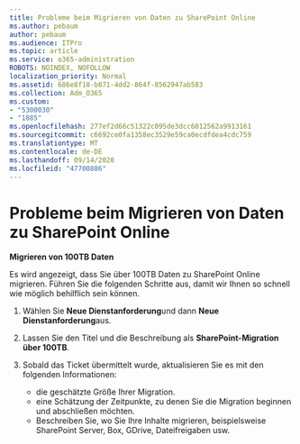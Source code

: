 ```yaml
---
title: Probleme beim Migrieren von Daten zu SharePoint Online
ms.author: pebaum
author: pebaum
ms.audience: ITPro
ms.topic: article
ms.service: o365-administration
ROBOTS: NOINDEX, NOFOLLOW
localization_priority: Normal
ms.assetid: 686e8f18-b871-4dd2-864f-8562947ab583
ms.collection: Adm_O365
ms.custom:
- "5300030"
- "1885"
ms.openlocfilehash: 277ef2d66c51322c095de3dcc6012562a9913161
ms.sourcegitcommit: c6692ce0fa1358ec3529e59ca0ecdfdea4cdc759
ms.translationtype: MT
ms.contentlocale: de-DE
ms.lasthandoff: 09/14/2020
ms.locfileid: "47700886"
---
```

# <a name="issues-while-migrating-data-to-sharepoint-online"></a>Probleme beim Migrieren von Daten zu SharePoint Online

**Migrieren von 100TB Daten**

Es wird angezeigt, dass Sie über 100TB Daten zu SharePoint Online migrieren. Führen Sie die folgenden Schritte aus, damit wir Ihnen so schnell wie möglich behilflich sein können. 

1. Wählen Sie **Neue Dienstanforderung**und dann **Neue Dienstanforderung**aus. 
2. Lassen Sie den Titel und die Beschreibung als **SharePoint-Migration über 100TB**.
3. Sobald das Ticket übermittelt wurde, aktualisieren Sie es mit den folgenden Informationen: 

    - die geschätzte Größe Ihrer Migration.
    - eine Schätzung der Zeitpunkte, zu denen Sie die Migration beginnen und abschließen möchten.
    - Beschreiben Sie, wo Sie Ihre Inhalte migrieren, beispielsweise SharePoint Server, Box, GDrive, Dateifreigaben usw.
